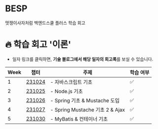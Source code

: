 # BESP
멋쟁이사자처럼 백엔드스쿨 플러스 학습 회고

# **🔥 학습 회고 '이론'**

- 일자 링크를 클릭하면, **기술 블로그에서 해당 일자의 회고록**를 보실 수 있습니다.

| Week | 챕터                                                                                 | 주제 | 학습 여부 |
|------|---------------------------------------------------------------------------------------| --- | --- |
| 1    | [231024](https://velog.io/@chaewon22/BESP231024-회고-자바스크립트-기초)   | - 자바스크립트 기초 | ✅
| 2    | [231025](https://velog.io/@chaewon22/BESP231025-회고-Node.js-기초)   | - Node.js 기초 | ✅  
| 3    | [231026](https://velog.io/@chaewon22/BESP231026-회고-Spring-기초-Mustache)   | - Spring 기초 & Mustache 도입 | ✅  
| 4    | [231027](https://velog.io/@chaewon22/BESP231027-회고-Spring-Mustache-기초-2)   | - Spring Mustache 기초 2 & Ajax | ✅  
| 5    | [231030](https://velog.io/@chaewon22/BESP231030-회고-MyBatis-컨테이너-기초)   | - MyBatis & 컨테이너 기초 | ✅  

